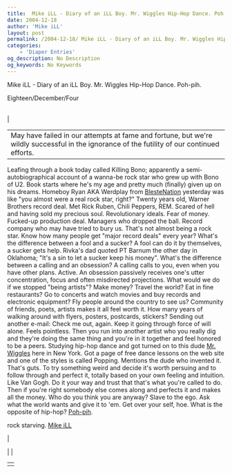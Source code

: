 ```yaml
---
title:  Mike iLL - Diary of an iLL Boy. Mr. Wiggles Hip-Hop Dance. Poh-pih.
date: 2004-12-18
author: 'Mike iLL'
layout: post
permalink: /2004-12-18/ Mike iLL - Diary of an iLL Boy. Mr. Wiggles Hip-Hop Dance. Poh-pih.
categories:
    - 'Diaper Entries'
og_description: No Description
og_keywords: No Keywords
---
```

<style>
body {
  background-color: ;
  color: ;
}
a {
  color: ;
}
a:active {
  color: ;
}
a:visited {
  color: ;
}
</style>

   Mike iLL - Diary of an iLL Boy. Mr. Wiggles Hip-Hop Dance. Poh-pih.  
<!--
google\_ad\_client = "pub-7092652543555559";
google\_alternate\_ad\_url = "http://www.obliteration.com/O\_site/thought/Mikeb/click.htm";
google\_ad\_width = 120;
google\_ad\_height = 600;
google\_ad\_format = "120x600\_as";
google\_ad\_channel ="";
google\_ad\_type = "text";
google\_color\_border = ["F9DFF9","DFF2FD","B0E0E6"];
google\_color\_bg = ["F9DFF9","DFF2FD","FFFFFF"];
google\_color\_link = ["0000CC","0000CC","000000"];
google\_color\_url = ["008000","008000","336699"];
google\_color\_text = ["000000","000000","333333"];
//-->
 

Eighteen/December/Four


|  |  |  |
| --- | --- | --- |
| 

|  |
| --- |
| May have failed in our attempts at fame and fortune, but we're wildly successful in the ignorance of the futility of our continued efforts.
Leafing through a book today called Killing Bono; apparently a semi-autobiographical account of a wanna-be rock star who grew up with Bono of U2. Book starts where he's my age and pretty much (finally) given up on his dreams.
Homeboy Ryan AKA Werdplay from [BlesteNation](http://www.blestenation.com) yesterday was like "you almost were a real rock star, right?"
Twenty years old, Warner Brothers record deal. Met Rick Ruben, Chili Peppers, REM. Scared of hell and having sold my precious soul. Revolutionary ideals. Fear of money. Fucked-up production deal. Managers who dropped the ball. Record company who may have tried to bury us.
That's not almost being a rock star. Know how many people get "major record deals" every year?
What's the difference between a fool and a sucker? A fool can do it by themselves, a sucker gets help. Rivka's dad quoted PT Barnum the other day in Oklahoma; "It's a sin to let a sucker keep his money".
What's the difference between a calling and an obsession? A calling calls to you, even when you have other plans. Active. An obsession passively receives one's utter concentration, focus and often misdirected projections.
What would we do if we stopped "being artists"? Make money? Travel the world? Eat in fine restaurants? Go to concerts and watch movies and buy records and electronic equipment? Fly people around the country to see us? 
Community of friends, poets, artists makes it all feel worth it. How many years of walking around with flyers, posters, postcards, stickers? Sending out another e-mail: Check me out, again.
Keep it going through force of will alone. Feels pointless. Then you run into another artist who you really dig and they're doing the same thing and you're in it together and feel honored to be a peers.
Studying hip-hop dance and got turned on to this dude [Mr. Wiggles](http://www.mrwiggleshiphop.net) here in New York. Got a page of free dance lessons on the web site and one of the styles is called Popping. Mentions the dude who invented it.
That's guts. To try something weird and decide it's worth persuing and to follow through and perfect it, totally based on your own feeling and intuition. Like Van Gogh. Do it your way and trust that that's what you're called to do.
Then if you're right somebody else comes along and perfects it and makes all the money. Who do you think you are anyway? Slave to the ego. Ask what the world wants and give it to 'em. Get over your self, hoe.
What is the opposite of hip-hop? [Poh-pih](http://www.myspace.com/poh-pih).

rock starving.
[Mike iLL](mailto:mike@obliteration.com)

 |

 | 
 |

   


|  |
| --- |
|   |

   
   
   
   
  

